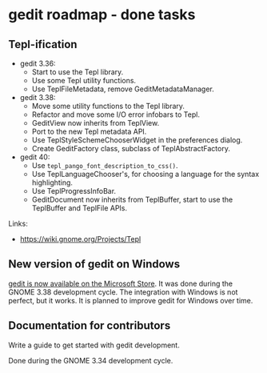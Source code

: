 gedit roadmap - done tasks
==========================

Tepl-ification
--------------

- gedit 3.36:
	- Start to use the Tepl library.
	- Use some Tepl utility functions.
	- Use TeplFileMetadata, remove GeditMetadataManager.
- gedit 3.38:
	- Move some utility functions to the Tepl library.
	- Refactor and move some I/O error infobars to Tepl.
	- GeditView now inherits from TeplView.
	- Port to the new Tepl metadata API.
	- Use TeplStyleSchemeChooserWidget in the preferences dialog.
	- Create GeditFactory class, subclass of TeplAbstractFactory.
- gedit 40:
	- Use `tepl_pango_font_description_to_css()`.
	- Use TeplLanguageChooser's, for choosing a language for the syntax
	  highlighting.
	- Use TeplProgressInfoBar.
	- GeditDocument now inherits from TeplBuffer, start to use the
	  TeplBuffer and TeplFile APIs.

Links:
- https://wiki.gnome.org/Projects/Tepl

New version of gedit on Windows
-------------------------------

[gedit is now available on the Microsoft Store](https://www.microsoft.com/store/apps/9PL1J21XF0PT).
It was done during the GNOME 3.38 development cycle. The integration with
Windows is not perfect, but it works. It is planned to improve gedit for
Windows over time.

Documentation for contributors
------------------------------

Write a guide to get started with gedit development.

Done during the GNOME 3.34 development cycle.
